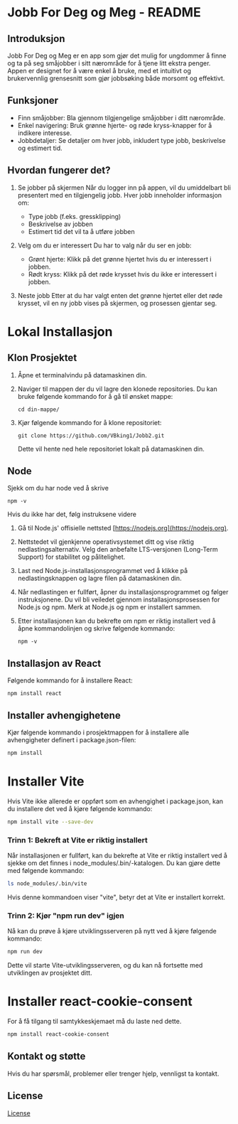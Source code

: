 # Jobb For Deg og Meg - README

## Introduksjon
Jobb For Deg og Meg er en app som gjør det mulig for ungdommer å finne og ta på seg småjobber i sitt nærområde for å tjene litt ekstra penger. Appen er designet for å være enkel å bruke, med et intuitivt og brukervennlig grensesnitt som gjør jobbsøking både morsomt og effektivt.

## Funksjoner
- Finn småjobber: Bla gjennom tilgjengelige småjobber i ditt nærområde.
- Enkel navigering: Bruk grønne hjerte- og røde kryss-knapper for å indikere interesse.
- Jobbdetaljer: Se detaljer om hver jobb, inkludert type jobb, beskrivelse og estimert tid.

## Hvordan fungerer det?
1. Se jobber på skjermen
   Når du logger inn på appen, vil du umiddelbart bli presentert med en tilgjengelig jobb. Hver jobb inneholder informasjon om:
   - Type jobb (f.eks. gressklipping)
   - Beskrivelse av jobben
   - Estimert tid det vil ta å utføre jobben

2. Velg om du er interessert
   Du har to valg når du ser en jobb:
   - Grønt hjerte: Klikk på det grønne hjertet hvis du er interessert i jobben.
   - Rødt kryss: Klikk på det røde krysset hvis du ikke er interessert i jobben.

3. Neste jobb
   Etter at du har valgt enten det grønne hjertet eller det røde krysset, vil en ny jobb vises på skjermen, og prosessen gjentar seg.

# Lokal Installasjon
## Klon Prosjektet
1. Åpne et terminalvindu på datamaskinen din.

2. Naviger til mappen der du vil lagre den klonede repositories. Du kan bruke følgende kommando for å gå til ønsket mappe:
   ```
   cd din-mappe/
   ```

3. Kjør følgende kommando for å klone repositoriet:
   ```
   git clone https://github.com/VBking1/Jobb2.git
   ```

   Dette vil hente ned hele repositoriet lokalt på datamaskinen din.


## Node
Sjekk om du har node ved å skrive
   ```
   npm -v
   ```
Hvis du ikke har det, følg instruksene videre


1. Gå til Node.js' offisielle nettsted [https://nodejs.org](https://nodejs.org).

2. Nettstedet vil gjenkjenne operativsystemet ditt og vise riktig nedlastingsalternativ. Velg den anbefalte LTS-versjonen (Long-Term Support) for stabilitet og pålitelighet.

3. Last ned Node.js-installasjonsprogrammet ved å klikke på nedlastingsknappen og lagre filen på datamaskinen din.

4. Når nedlastingen er fullført, åpner du installasjonsprogrammet og følger instruksjonene. Du vil bli veiledet gjennom installasjonsprosessen for Node.js og npm. Merk at Node.js og npm er installert sammen.

5. Etter installasjonen kan du bekrefte om npm er riktig installert ved å åpne kommandolinjen og skrive følgende kommando:
   ```
   npm -v
   ```
## Installasjon av React
Følgende kommando for å installere React:
  ```shell
  npm install react
  ```




## Installer avhengighetene
Kjør følgende kommando i prosjektmappen for å installere alle avhengigheter definert i package.json-filen:

```sh
npm install
```

 # Installer Vite
Hvis Vite ikke allerede er oppført som en avhengighet i package.json, kan du installere det ved å kjøre følgende kommando:

```sh
npm install vite --save-dev
```

### Trinn 1: Bekreft at Vite er riktig installert
Når installasjonen er fullført, kan du bekrefte at Vite er riktig installert ved å sjekke om det finnes i node_modules/.bin/-katalogen. Du kan gjøre dette med følgende kommando:

```sh
ls node_modules/.bin/vite
```

Hvis denne kommandoen viser "vite", betyr det at Vite er installert korrekt.

### Trinn 2: Kjør "npm run dev" igjen
Nå kan du prøve å kjøre utviklingsserveren på nytt ved å kjøre følgende kommando:

```sh
npm run dev
```

Dette vil starte Vite-utviklingsserveren, og du kan nå fortsette med utviklingen av prosjektet ditt.


# Installer react-cookie-consent
For å få tilgang til samtykkeskjemaet må du laste ned dette.

```sh
npm install react-cookie-consent
```




## Kontakt og støtte

Hvis du har spørsmål, problemer eller trenger hjelp, vennligst ta kontakt.

## License
[License](LICENSE)
